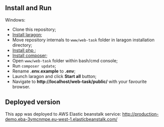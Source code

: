 ## Install and Run

Windows:

-   Clone this repository;
-   [Install laragon](https://laragon.org/);
-   Move repository internals to `www/web-task` folder in laragon installation directory;
-   [Install php ](https://www.php.net/manual/ru/install.php);
-   [Install composer](https://getcomposer.org/download/);
-   Open `www/web-task` folder within bash/cmd console;
-   Run `composer update`;
-   Rename **.env.example** to **.env**;
-   Launch laragon and click **Start all** button;
-   Navigate to **http://localhost/web-task/public/** with your favourite browser.

## Deployed version

This app was deployed to AWS Elastic beanstalk service:
http://production-demo.eba-3ymcnmpe.eu-west-1.elasticbeanstalk.com/
